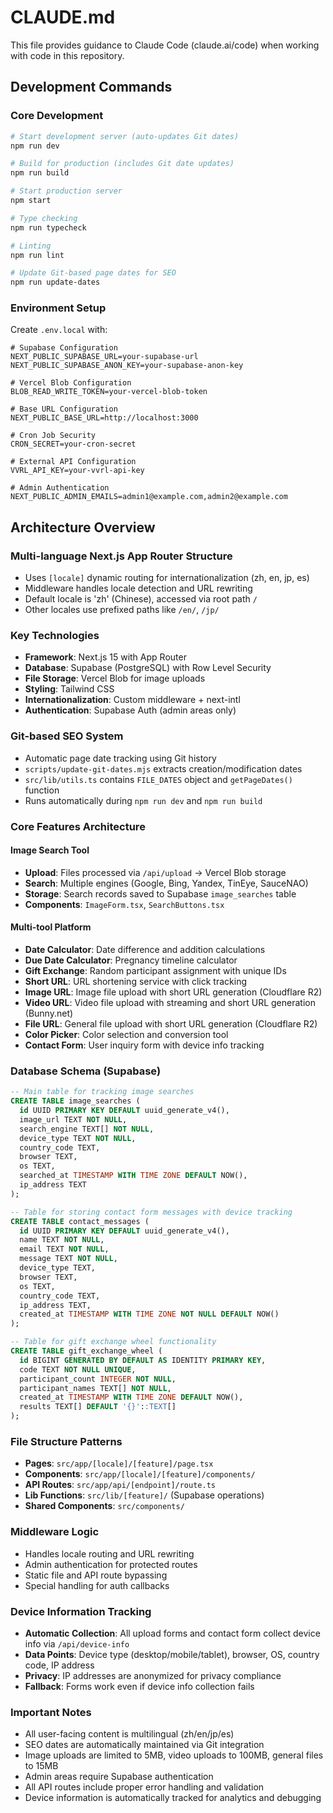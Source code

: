 # CLAUDE.md

This file provides guidance to Claude Code (claude.ai/code) when working with code in this repository.

## Development Commands

### Core Development
```bash
# Start development server (auto-updates Git dates)
npm run dev

# Build for production (includes Git date updates)
npm run build

# Start production server
npm start

# Type checking
npm run typecheck

# Linting
npm run lint

# Update Git-based page dates for SEO
npm run update-dates
```

### Environment Setup
Create `.env.local` with:
```
# Supabase Configuration
NEXT_PUBLIC_SUPABASE_URL=your-supabase-url
NEXT_PUBLIC_SUPABASE_ANON_KEY=your-supabase-anon-key

# Vercel Blob Configuration
BLOB_READ_WRITE_TOKEN=your-vercel-blob-token

# Base URL Configuration
NEXT_PUBLIC_BASE_URL=http://localhost:3000

# Cron Job Security
CRON_SECRET=your-cron-secret

# External API Configuration
VVRL_API_KEY=your-vvrl-api-key

# Admin Authentication
NEXT_PUBLIC_ADMIN_EMAILS=admin1@example.com,admin2@example.com
```

## Architecture Overview

### Multi-language Next.js App Router Structure
- Uses `[locale]` dynamic routing for internationalization (zh, en, jp, es)
- Middleware handles locale detection and URL rewriting
- Default locale is 'zh' (Chinese), accessed via root path `/`
- Other locales use prefixed paths like `/en/`, `/jp/`

### Key Technologies
- **Framework**: Next.js 15 with App Router
- **Database**: Supabase (PostgreSQL) with Row Level Security
- **File Storage**: Vercel Blob for image uploads
- **Styling**: Tailwind CSS
- **Internationalization**: Custom middleware + next-intl
- **Authentication**: Supabase Auth (admin areas only)

### Git-based SEO System
- Automatic page date tracking using Git history
- `scripts/update-git-dates.mjs` extracts creation/modification dates
- `src/lib/utils.ts` contains `FILE_DATES` object and `getPageDates()` function
- Runs automatically during `npm run dev` and `npm run build`

### Core Features Architecture

#### Image Search Tool
- **Upload**: Files processed via `/api/upload` → Vercel Blob storage
- **Search**: Multiple engines (Google, Bing, Yandex, TinEye, SauceNAO)
- **Storage**: Search records saved to Supabase `image_searches` table
- **Components**: `ImageForm.tsx`, `SearchButtons.tsx`

#### Multi-tool Platform
- **Date Calculator**: Date difference and addition calculations
- **Due Date Calculator**: Pregnancy timeline calculator
- **Gift Exchange**: Random participant assignment with unique IDs
- **Short URL**: URL shortening service with click tracking
- **Image URL**: Image file upload with short URL generation (Cloudflare R2)
- **Video URL**: Video file upload with streaming and short URL generation (Bunny.net)
- **File URL**: General file upload with short URL generation (Cloudflare R2)
- **Color Picker**: Color selection and conversion tool
- **Contact Form**: User inquiry form with device info tracking

### Database Schema (Supabase)
```sql
-- Main table for tracking image searches
CREATE TABLE image_searches (
  id UUID PRIMARY KEY DEFAULT uuid_generate_v4(),
  image_url TEXT NOT NULL,
  search_engine TEXT[] NOT NULL,
  device_type TEXT NOT NULL,
  country_code TEXT,
  browser TEXT,
  os TEXT,
  searched_at TIMESTAMP WITH TIME ZONE DEFAULT NOW(),
  ip_address TEXT
);

-- Table for storing contact form messages with device tracking
CREATE TABLE contact_messages (
  id UUID PRIMARY KEY DEFAULT uuid_generate_v4(),
  name TEXT NOT NULL,
  email TEXT NOT NULL,
  message TEXT NOT NULL,
  device_type TEXT,
  browser TEXT,
  os TEXT,
  country_code TEXT,
  ip_address TEXT,
  created_at TIMESTAMP WITH TIME ZONE NOT NULL DEFAULT NOW()
);

-- Table for gift exchange wheel functionality
CREATE TABLE gift_exchange_wheel (
  id BIGINT GENERATED BY DEFAULT AS IDENTITY PRIMARY KEY,
  code TEXT NOT NULL UNIQUE,
  participant_count INTEGER NOT NULL,
  participant_names TEXT[] NOT NULL,
  created_at TIMESTAMP WITH TIME ZONE DEFAULT NOW(),
  results TEXT[] DEFAULT '{}'::TEXT[]
);
```

### File Structure Patterns
- **Pages**: `src/app/[locale]/[feature]/page.tsx`
- **Components**: `src/app/[locale]/[feature]/components/`
- **API Routes**: `src/app/api/[endpoint]/route.ts`
- **Lib Functions**: `src/lib/[feature]/` (Supabase operations)
- **Shared Components**: `src/components/`

### Middleware Logic
- Handles locale routing and URL rewriting
- Admin authentication for protected routes
- Static file and API route bypassing
- Special handling for auth callbacks

### Device Information Tracking
- **Automatic Collection**: All upload forms and contact form collect device info via `/api/device-info`
- **Data Points**: Device type (desktop/mobile/tablet), browser, OS, country code, IP address
- **Privacy**: IP addresses are anonymized for privacy compliance
- **Fallback**: Forms work even if device info collection fails

### Important Notes
- All user-facing content is multilingual (zh/en/jp/es)
- SEO dates are automatically maintained via Git integration
- Image uploads are limited to 5MB, video uploads to 100MB, general files to 15MB
- Admin areas require Supabase authentication
- All API routes include proper error handling and validation
- Device information is automatically tracked for analytics and debugging
